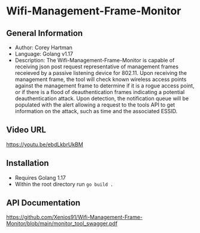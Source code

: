 # Wifi-Management-Frame-Monitor
## General Information
- Author: Corey Hartman
- Language: Golang v1.17
- Description: The Wifi-Management-Frame-Monitor is capable of receiving json post request representative of management
 frames receieved by a passive listening device for 802.11. Upon receiving the management frame, the tool will check known wireless access points against the management frame to determine if it is a rogue access point, or if there is a flood of deauthentication frames indicating a potential deauthentication attack. Upon detection, the notification queue will be populated with the alert allowing a request to the tools API to get information on the attack, such as time and the associated ESSID.

 ## Video URL
https://youtu.be/ebdLkbrUkBM

 ## Installation
 - Requires Golang 1.17
 - Within the root directory run ```go build .```

## API Documentation

https://github.com/Xenios91/Wifi-Management-Frame-Monitor/blob/main/monitor_tool_swagger.pdf
